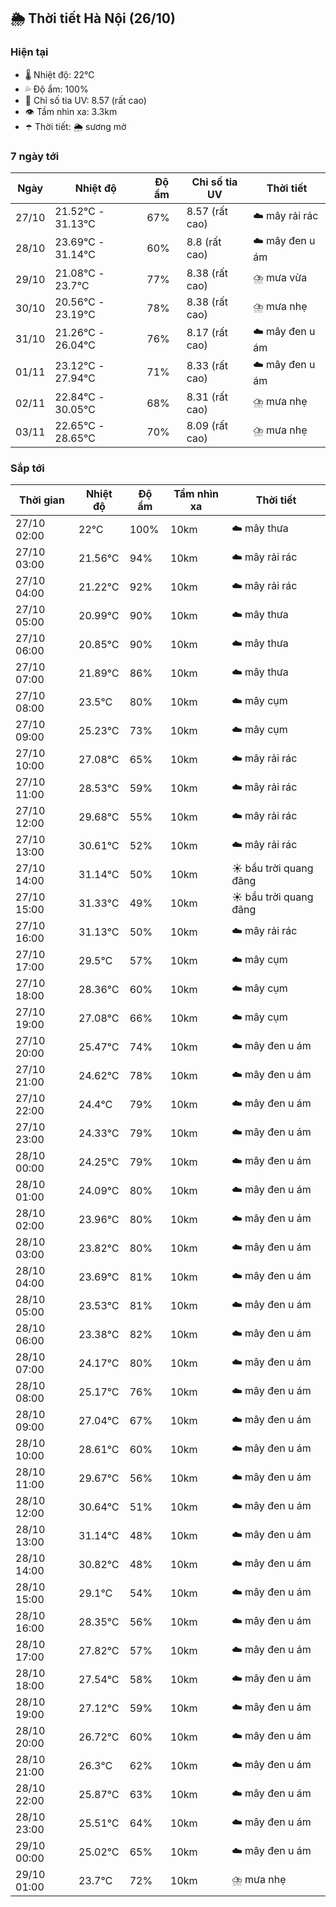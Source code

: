 ## 🌦️ Thời tiết Hà Nội (26/10)

### Hiện tại

- 🌡️ Nhiệt độ: 22℃
- 💦 Độ ẩm: 100%
- 🌟 Chỉ số tia UV: 8.57 (rất cao)
- 👁️ Tầm nhìn xa: 3.3km
- ☂️ Thời tiết: 🌦️ sương mờ

### 7 ngày tới

| Ngày | Nhiệt độ | Độ ẩm | Chỉ số tia UV | Thời tiết |
| --- | --- | --- | --- | --- |
| 27/10 | 21.52℃ - 31.13℃ | 67% | 8.57 (rất cao) | ☁️ mây rải rác |
| 28/10 | 23.69℃ - 31.14℃ | 60% | 8.8 (rất cao) | ☁️ mây đen u ám |
| 29/10 | 21.08℃ - 23.7℃ | 77% | 8.38 (rất cao) | ⛈️ mưa vừa |
| 30/10 | 20.56℃ - 23.19℃ | 78% | 8.38 (rất cao) | ⛈️ mưa nhẹ |
| 31/10 | 21.26℃ - 26.04℃ | 76% | 8.17 (rất cao) | ☁️ mây đen u ám |
| 01/11 | 23.12℃ - 27.94℃ | 71% | 8.33 (rất cao) | ☁️ mây đen u ám |
| 02/11 | 22.84℃ - 30.05℃ | 68% | 8.31 (rất cao) | ⛈️ mưa nhẹ |
| 03/11 | 22.65℃ - 28.65℃ | 70% | 8.09 (rất cao) | ⛈️ mưa nhẹ |

### Sắp tới

| Thời gian | Nhiệt độ | Độ ẩm | Tầm nhìn xa | Thời tiết |
| --- | --- | --- | --- | --- |
| 27/10 02:00 | 22℃ | 100% | 10km | ☁️ mây thưa |
| 27/10 03:00 | 21.56℃ | 94% | 10km | ☁️ mây rải rác |
| 27/10 04:00 | 21.22℃ | 92% | 10km | ☁️ mây rải rác |
| 27/10 05:00 | 20.99℃ | 90% | 10km | ☁️ mây thưa |
| 27/10 06:00 | 20.85℃ | 90% | 10km | ☁️ mây thưa |
| 27/10 07:00 | 21.89℃ | 86% | 10km | ☁️ mây thưa |
| 27/10 08:00 | 23.5℃ | 80% | 10km | ☁️ mây cụm |
| 27/10 09:00 | 25.23℃ | 73% | 10km | ☁️ mây cụm |
| 27/10 10:00 | 27.08℃ | 65% | 10km | ☁️ mây rải rác |
| 27/10 11:00 | 28.53℃ | 59% | 10km | ☁️ mây rải rác |
| 27/10 12:00 | 29.68℃ | 55% | 10km | ☁️ mây rải rác |
| 27/10 13:00 | 30.61℃ | 52% | 10km | ☁️ mây rải rác |
| 27/10 14:00 | 31.14℃ | 50% | 10km | ☀️ bầu trời quang đãng |
| 27/10 15:00 | 31.33℃ | 49% | 10km | ☀️ bầu trời quang đãng |
| 27/10 16:00 | 31.13℃ | 50% | 10km | ☁️ mây rải rác |
| 27/10 17:00 | 29.5℃ | 57% | 10km | ☁️ mây cụm |
| 27/10 18:00 | 28.36℃ | 60% | 10km | ☁️ mây cụm |
| 27/10 19:00 | 27.08℃ | 66% | 10km | ☁️ mây cụm |
| 27/10 20:00 | 25.47℃ | 74% | 10km | ☁️ mây đen u ám |
| 27/10 21:00 | 24.62℃ | 78% | 10km | ☁️ mây đen u ám |
| 27/10 22:00 | 24.4℃ | 79% | 10km | ☁️ mây đen u ám |
| 27/10 23:00 | 24.33℃ | 79% | 10km | ☁️ mây đen u ám |
| 28/10 00:00 | 24.25℃ | 79% | 10km | ☁️ mây đen u ám |
| 28/10 01:00 | 24.09℃ | 80% | 10km | ☁️ mây đen u ám |
| 28/10 02:00 | 23.96℃ | 80% | 10km | ☁️ mây đen u ám |
| 28/10 03:00 | 23.82℃ | 80% | 10km | ☁️ mây đen u ám |
| 28/10 04:00 | 23.69℃ | 81% | 10km | ☁️ mây đen u ám |
| 28/10 05:00 | 23.53℃ | 81% | 10km | ☁️ mây đen u ám |
| 28/10 06:00 | 23.38℃ | 82% | 10km | ☁️ mây đen u ám |
| 28/10 07:00 | 24.17℃ | 80% | 10km | ☁️ mây đen u ám |
| 28/10 08:00 | 25.17℃ | 76% | 10km | ☁️ mây đen u ám |
| 28/10 09:00 | 27.04℃ | 67% | 10km | ☁️ mây đen u ám |
| 28/10 10:00 | 28.61℃ | 60% | 10km | ☁️ mây đen u ám |
| 28/10 11:00 | 29.67℃ | 56% | 10km | ☁️ mây đen u ám |
| 28/10 12:00 | 30.64℃ | 51% | 10km | ☁️ mây đen u ám |
| 28/10 13:00 | 31.14℃ | 48% | 10km | ☁️ mây đen u ám |
| 28/10 14:00 | 30.82℃ | 48% | 10km | ☁️ mây đen u ám |
| 28/10 15:00 | 29.1℃ | 54% | 10km | ☁️ mây đen u ám |
| 28/10 16:00 | 28.35℃ | 56% | 10km | ☁️ mây đen u ám |
| 28/10 17:00 | 27.82℃ | 57% | 10km | ☁️ mây đen u ám |
| 28/10 18:00 | 27.54℃ | 58% | 10km | ☁️ mây đen u ám |
| 28/10 19:00 | 27.12℃ | 59% | 10km | ☁️ mây đen u ám |
| 28/10 20:00 | 26.72℃ | 60% | 10km | ☁️ mây đen u ám |
| 28/10 21:00 | 26.3℃ | 62% | 10km | ☁️ mây đen u ám |
| 28/10 22:00 | 25.87℃ | 63% | 10km | ☁️ mây đen u ám |
| 28/10 23:00 | 25.51℃ | 64% | 10km | ☁️ mây đen u ám |
| 29/10 00:00 | 25.02℃ | 65% | 10km | ☁️ mây đen u ám |
| 29/10 01:00 | 23.7℃ | 72% | 10km | ⛈️ mưa nhẹ |
